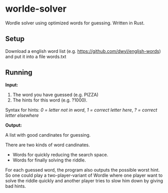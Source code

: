 # worlde-solver
Wordle solver using optimized words for guessing. Written in Rust.

## Setup 
Download a english word list (e.g. https://github.com/dwyl/english-words) and put it into a file words.txt

## Running

**Input:**
1) The word you have guessed (e.g. PIZZA)
2) The hints for this word (e.g. ?1000).

Syntax for hints: 
_0 = letter not in word_,
_1 = correct letter here_,
_? = correct letter elsewhere_

**Output:**

A list with good candinates for guessing.

There are two kinds of word candinates.
* Words for quickly reducing the search space.
* Words for finally solving the riddle.

For each guessed word, the program also outputs the possible worst hint. 
So one could play a two-player-variant of Wordle where one player want to solve the riddle quickly and another player tries to slow him down by giving bad hints.